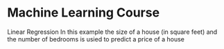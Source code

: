 # Machine Learning Course
Linear Regression 
In this example the size of a house (in square feet) and the number of bedrooms is usied to predict a price of a house